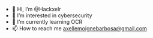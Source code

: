 - 👋 Hi, I’m @Hackxelr
- 👀 I’m interested in cybersecurity
- 🌱 I’m currently learning OCR
- 📫 How to reach me axellemoignebarbosa@gmail.com

<!---
Hackxelr/Hackxelr is a ✨ special ✨ repository because its `README.md` (this file) appears on your GitHub profile.
You can click the Preview link to take a look at your changes.
--->
